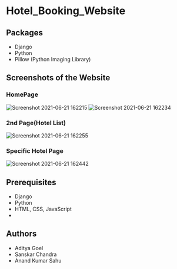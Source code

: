 # Hotel_Booking_Website

## Packages
* Django
* Python
* Pillow (Python Imaging Library)

## Screenshots of the Website
### HomePage

![Screenshot 2021-06-21 162215](https://user-images.githubusercontent.com/67872867/122751351-485a8880-d2ad-11eb-80c4-19ac77561870.png)
![Screenshot 2021-06-21 162234](https://user-images.githubusercontent.com/67872867/122751700-b901a500-d2ad-11eb-8145-a7233b8cb2db.png)

### 2nd Page(Hotel List)

![Screenshot 2021-06-21 162255](https://user-images.githubusercontent.com/67872867/122751713-bd2dc280-d2ad-11eb-95a5-dc066ff720ea.png)

### Specific Hotel Page

![Screenshot 2021-06-21 162442](https://user-images.githubusercontent.com/67872867/122751726-c028b300-d2ad-11eb-87c4-e6568e8bf5da.png)

## Prerequisites
* Django
* Python
* HTML, CSS, JavaScript
* 
## Authors 
* Aditya Goel
* Sanskar Chandra
* Anand Kumar Sahu
